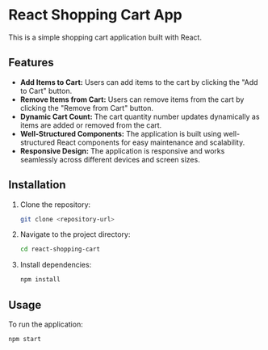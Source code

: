 # React Shopping Cart App

This is a simple shopping cart application built with React.   

## Features

- **Add Items to Cart:** Users can add items to the cart by clicking the "Add to Cart" button.
- **Remove Items from Cart:** Users can remove items from the cart by clicking the "Remove from Cart" button.
- **Dynamic Cart Count:** The cart quantity number updates dynamically as items are added or removed from the cart.
- **Well-Structured Components:** The application is built using well-structured React components for easy maintenance and scalability.
- **Responsive Design:** The application is responsive and works seamlessly across different devices and screen sizes.

## Installation

1. Clone the repository:

    ```bash
    git clone <repository-url>
    ```

2. Navigate to the project directory:

    ```bash
    cd react-shopping-cart
    ```

3. Install dependencies:

    ```bash
    npm install
    ```

## Usage

To run the application:

```bash
npm start
